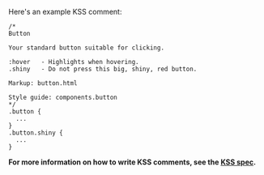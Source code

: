 Here's an example KSS comment:
<pre class="prettyprint linenums lang-css"><code data-language="css">/*
Button

Your standard button suitable for clicking.

:hover   - Highlights when hovering.
.shiny   - Do not press this big, shiny, red button.

Markup: button.html

Style guide: components.button
*/
.button {
  ...
}
.button.shiny {
  ...
}
</code></pre>

**For more information on how to write KSS comments, see the [KSS spec](https://github.com/kss-node/kss/blob/spec/SPEC.md).**

